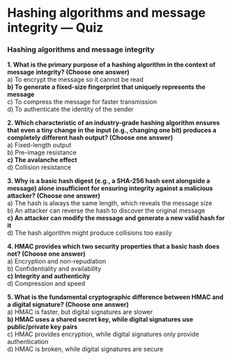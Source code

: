 # Hashing algorithms and message integrity — Quiz

### Hashing algorithms and message integrity

**1. What is the primary purpose of a hashing algorithm in the context of message integrity? (Choose one answer)**\
a) To encrypt the message so it cannot be read\
**b) To generate a fixed-size fingerprint that uniquely represents the message**\
c) To compress the message for faster transmission\
d) To authenticate the identity of the sender

**2. Which characteristic of an industry-grade hashing algorithm ensures that even a tiny change in the input (e.g., changing one bit) produces a completely different hash output? (Choose one answer)**\
a) Fixed-length output\
b) Pre-image resistance\
**c) The avalanche effect**\
d) Collision resistance

**3. Why is a basic hash digest (e.g., a SHA-256 hash sent alongside a message) alone insufficient for ensuring integrity against a malicious attacker? (Choose one answer)**\
a) The hash is always the same length, which reveals the message size\
b) An attacker can reverse the hash to discover the original message\
**c) An attacker can modify the message and generate a new valid hash for it**\
d) The hash algorithm might produce collisions too easily

**4. HMAC provides which two security properties that a basic hash does not? (Choose one answer)**\
a) Encryption and non-repudiation\
b) Confidentiality and availability\
**c) Integrity and authenticity**\
d) Compression and speed

**5. What is the fundamental cryptographic difference between HMAC and a digital signature? (Choose one answer)**\
a) HMAC is faster, but digital signatures are slower\
**b) HMAC uses a shared secret key, while digital signatures use public/private key pairs**\
c) HMAC provides encryption, while digital signatures only provide authentication\
d) HMAC is broken, while digital signatures are secure
